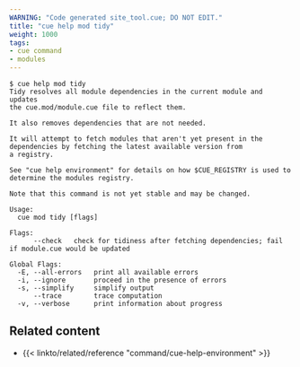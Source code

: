 ```yaml
---
WARNING: "Code generated site_tool.cue; DO NOT EDIT."
title: "cue help mod tidy"
weight: 1000
tags:
- cue command
- modules
---
```


```text { title="TERMINAL" type="terminal" codeToCopy="Y3VlIGhlbHAgbW9kIHRpZHk=" }
$ cue help mod tidy
Tidy resolves all module dependencies in the current module and updates
the cue.mod/module.cue file to reflect them.

It also removes dependencies that are not needed.

It will attempt to fetch modules that aren't yet present in the
dependencies by fetching the latest available version from
a registry.

See "cue help environment" for details on how $CUE_REGISTRY is used to
determine the modules registry.

Note that this command is not yet stable and may be changed.

Usage:
  cue mod tidy [flags]

Flags:
      --check   check for tidiness after fetching dependencies; fail if module.cue would be updated

Global Flags:
  -E, --all-errors   print all available errors
  -i, --ignore       proceed in the presence of errors
  -s, --simplify     simplify output
      --trace        trace computation
  -v, --verbose      print information about progress
```

## Related content

- {{< linkto/related/reference "command/cue-help-environment" >}}